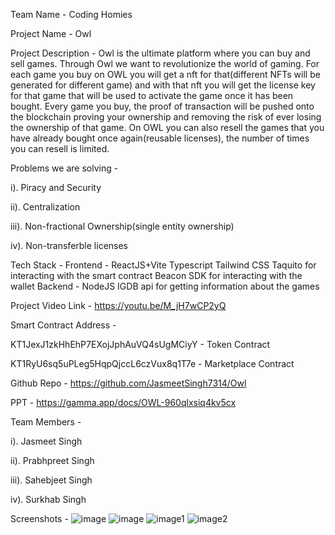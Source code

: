 Team Name - Coding Homies

Project Name - Owl

Project Description - 
Owl is the ultimate platform where you can buy and sell games. Through Owl we want to revolutionize the world of gaming. For each game you buy on OWL you will get a nft for that(different NFTs will be generated for different game) and with that nft you will get the license key for that game that will be used to activate the game once it has been bought. Every game you buy, the proof of transaction will be pushed onto the blockchain proving your ownership and removing the risk of ever losing the ownership of that game. On OWL you can also resell the games that you have already bought once again(reusable licenses), the number of times you can resell is limited. 

Problems we are solving -

i). Piracy and Security 

ii). Centralization

iii). Non-fractional Ownership(single entity ownership) 

iv). Non-transferble licenses


Tech Stack - 
Frontend - 
ReactJS+Vite
Typescript
Tailwind CSS
Taquito for interacting with the smart contract
Beacon SDK for interacting with the wallet
Backend - 
NodeJS
IGDB api for getting information about the games

Project Video Link - https://youtu.be/M_jH7wCP2yQ

Smart Contract Address - 

KT1JexJ1zkHhEhP7EXojJphAuVQ4sUgMCiyY - Token Contract 

KT1RyU6sq5uPLeg5HqpQjccL6czVux8q1T7e - Marketplace Contract

Github Repo - https://github.com/JasmeetSingh7314/Owl

PPT - https://gamma.app/docs/OWL-960qlxsiq4kv5cx

Team Members - 

i). Jasmeet Singh

ii). Prabhpreet Singh

iii). Sahebjeet Singh

iv). Surkhab Singh


Screenshots - 
![image](https://github.com/JasmeetSingh7314/Owl/assets/120186223/de455366-e11e-4b26-8e66-15ee5390867b)
![image](https://github.com/JasmeetSingh7314/Owl/assets/120186223/2f590fdd-7e83-4bd2-89f0-d37e23847712)
![image1](https://github.com/JasmeetSingh7314/Owl/assets/120186223/eb74eee2-6933-45b0-a15a-a462b1d79e2b)
![image2](https://github.com/JasmeetSingh7314/Owl/assets/120186223/3d44968e-2df0-43bf-98c6-fdbf02b04f95)




